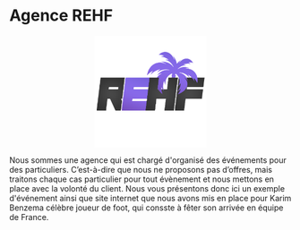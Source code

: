 # Agence REHF
<p align="center">
<img align="center" src="favicon2.png" alt="logo" width="200"/>
</p>

Nous sommes une agence qui est chargé d'organisé des événements pour des particuliers. C’est-à-dire que nous ne proposons pas d’offres, mais traitons chaque cas particulier pour
tout évènement et nous mettons en place avec la volonté du client. Nous vous présentons donc ici un exemple d'événement ainsi que site internet que nous avons mis en place pour Karim  Benzema célèbre joueur de foot, qui consste à fêter son arrivée en équipe de France.


